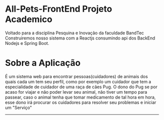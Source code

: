 # All-Pets-FrontEnd Projeto Academico 

Voltado para a disciplina Pesquina e Inovação da faculdade BandTec
Construiremos nosso sistema com a Reactjs consumindo api dos 
BackEnd Nodejs e Spring Boot. 


# Sobre a Aplicação 

É um sistema web para encontrar pessoas(cuidadores) de animais
dos quais cada um tem seu perfil, como por exemplo um cuidador
que tem a especialidade de cuidador de uma raça de cães Pug. 
O dono do Pug se por acaso for viajar e não poder levar seu animal,
não tiver um tempo para passear, caso o animal tenha que tomar medicamento
de tal hora em hora, esse dono irá procurar os cuidadores para resolver 
seu problemas e iniciar um "Serviço"

-------------
